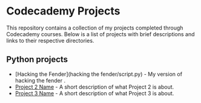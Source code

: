 # Codecademy Projects

This repository contains a collection of my projects completed through Codecademy courses. Below is a list of projects with brief descriptions and links to their respective directories.

## Python projects 

- [Hacking the Fender](hacking the fender/script.py) - My version of hacking the fender .
- [Project 2 Name](./Project-2-Directory/) - A short description of what Project 2 is about.
- [Project 3 Name](./Project-3-Directory/) - A short description of what Project 3 is about.


